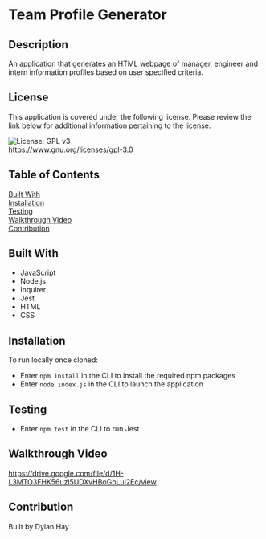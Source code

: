 # Team Profile Generator

## Description
An application that generates an HTML webpage of manager, engineer and intern information profiles based on user specified criteria.

## License  
This application is covered under the following license. Please review the link below for additional information pertaining to the license.
    
![License: GPL v3](https://img.shields.io/badge/License-GPLv3-blue.svg)  
https://www.gnu.org/licenses/gpl-3.0

## Table of Contents
[Built With](#built-with)  
[Installation](#installation)  
[Testing](#testing)  
[Walkthrough Video](#walkthrough-video)  
[Contribution](#contribution) 

## Built With
* JavaScript
* Node.js
* Inquirer
* Jest
* HTML
* CSS

## Installation
To run locally once cloned:
* Enter `npm install` in the CLI to install the required npm packages
* Enter `node index.js` in the CLI to launch the application

## Testing
* Enter `npm test` in the CLI to run Jest

## Walkthrough Video
https://drive.google.com/file/d/1H-L3MTO3FHK56uzl5UDXvHBoGbLui2Ec/view

## Contribution
Built by Dylan Hay